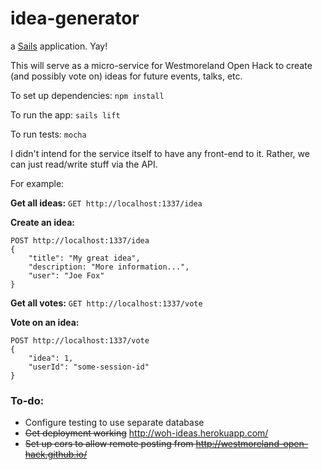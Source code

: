 # idea-generator

a [Sails](http://sailsjs.org) application. Yay!

This will serve as a micro-service for Westmoreland Open Hack to create (and possibly vote on) ideas for future events, talks, etc.

To set up dependencies: `npm install`

To run the app: `sails lift`

To run tests: `mocha`

I didn't intend for the service itself to have any front-end to it. Rather, we can just read/write stuff via the API.

For example:

**Get all ideas:**
```GET http://localhost:1337/idea```

**Create an idea:**
```
POST http://localhost:1337/idea
{
    "title": "My great idea",
    "description: "More information...",
    "user": "Joe Fox"
}
```

**Get all votes:**
```GET http://localhost:1337/vote```

**Vote on an idea:**
```
POST http://localhost:1337/vote
{
    "idea": 1,
    "userId": "some-session-id"
}
```

### To-do:
* Configure testing to use separate database
* ~~Get deployment working~~ http://woh-ideas.herokuapp.com/
* ~~Set up cors to allow remote posting from http://westmoreland-open-hack.github.io/~~
